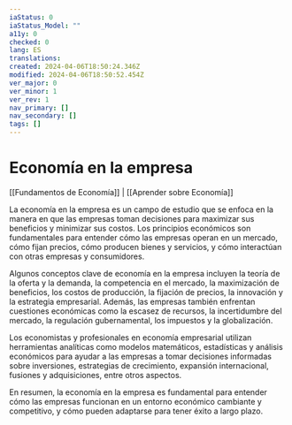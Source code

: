 ```yaml
---
iaStatus: 0
iaStatus_Model: ""
a11y: 0
checked: 0
lang: ES
translations: 
created: 2024-04-06T18:50:24.346Z
modified: 2024-04-06T18:50:52.454Z
ver_major: 0
ver_minor: 1
ver_rev: 1
nav_primary: []
nav_secondary: []
tags: []
---
```

# Economía en la empresa

[[Fundamentos de Economía]] | [[Aprender sobre Economía]]

La economía en la empresa es un campo de estudio que se enfoca en la manera en que las empresas toman decisiones para maximizar sus beneficios y minimizar sus costos. Los principios económicos son fundamentales para entender cómo las empresas operan en un mercado, cómo fijan precios, cómo producen bienes y servicios, y cómo interactúan con otras empresas y consumidores.

Algunos conceptos clave de economía en la empresa incluyen la teoría de la oferta y la demanda, la competencia en el mercado, la maximización de beneficios, los costos de producción, la fijación de precios, la innovación y la estrategia empresarial. Además, las empresas también enfrentan cuestiones económicas como la escasez de recursos, la incertidumbre del mercado, la regulación gubernamental, los impuestos y la globalización.

Los economistas y profesionales en economía empresarial utilizan herramientas analíticas como modelos matemáticos, estadísticas y análisis económicos para ayudar a las empresas a tomar decisiones informadas sobre inversiones, estrategias de crecimiento, expansión internacional, fusiones y adquisiciones, entre otros aspectos.

En resumen, la economía en la empresa es fundamental para entender cómo las empresas funcionan en un entorno económico cambiante y competitivo, y cómo pueden adaptarse para tener éxito a largo plazo.
